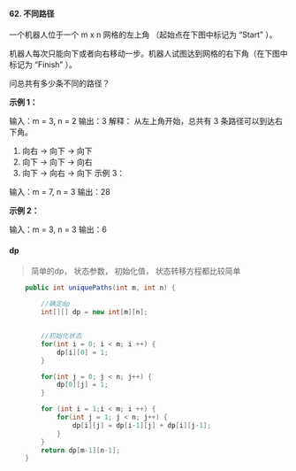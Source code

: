 #### 62. 不同路径

一个机器人位于一个 m x n 网格的左上角 （起始点在下图中标记为 “Start” ）。

机器人每次只能向下或者向右移动一步。机器人试图达到网格的右下角（在下图中标记为 “Finish” ）。

问总共有多少条不同的路径？

**示例 1：**

输入：m = 3, n = 2
输出：3
解释：
从左上角开始，总共有 3 条路径可以到达右下角。
1. 向右 -> 向下 -> 向下
2. 向下 -> 向下 -> 向右
3. 向下 -> 向右 -> 向下
   示例 3：

输入：m = 7, n = 3
输出：28

**示例 2：**

输入：m = 3, n = 3
输出：6



#### dp

> 简单的dp， 状态参数， 初始化值， 状态转移方程都比较简单

```java
    public int uniquePaths(int m, int n) {

        //确定dp
        int[][] dp = new int[m][n];


        //初始化状态
        for(int i = 0; i < m; i ++) {
            dp[i][0] = 1;
        }

        for(int j = 0; j < n; j++) {
            dp[0][j] = 1;
        }

        for (int i = 1;i < m; i ++) {
            for(int j = 1; j < n; j++) {
                dp[i][j] = dp[i-1][j] + dp[i][j-1];
            }
        }
        return dp[m-1][n-1];
    }
```